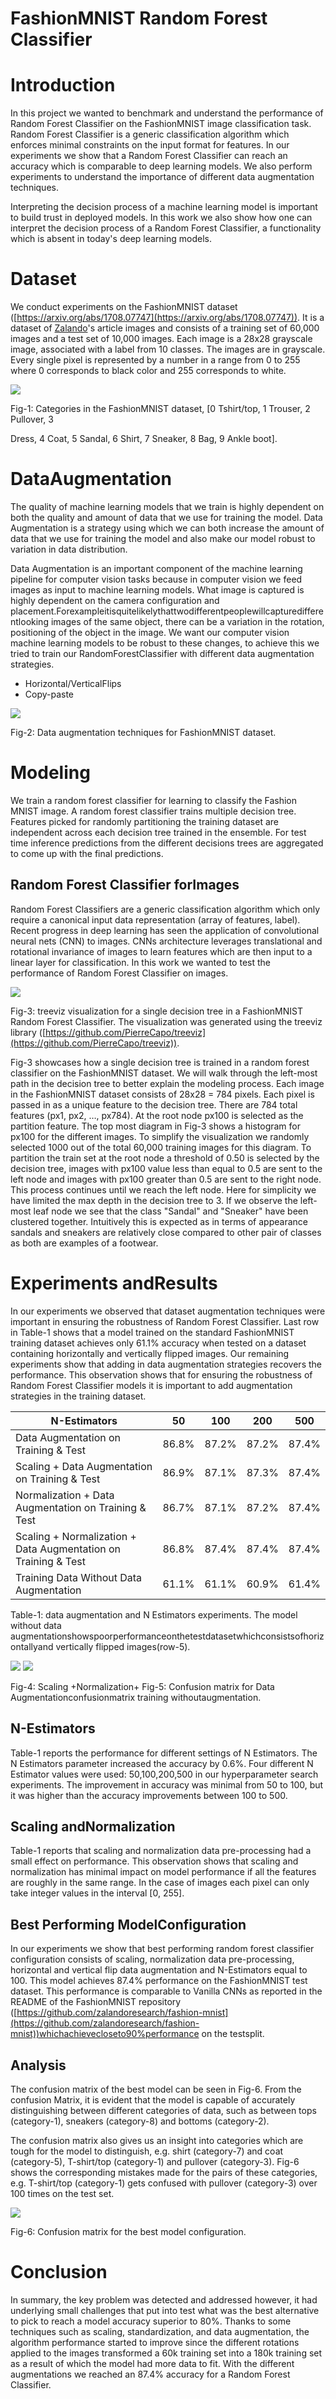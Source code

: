 # FashionMNIST Random Forest Classifier

# Introduction

In this project we wanted to benchmark and understand the performance of Random Forest Classifier on the FashionMNIST image classification task. Random Forest Classifier is a generic classification algorithm which enforces minimal constraints on the input format for features. In our experiments we show that a Random Forest Classifier can reach an accuracy which is comparable to deep learning models. We also perform experiments to understand the importance of different data augmentation techniques.

Interpreting the decision process of a machine learning model is important to build trust in deployed models. In this work we also show how one can interpret the decision process of a Random Forest Classifier, a functionality which is absent in today&#39;s deep learning models.


# Dataset

We conduct experiments on the FashionMNIST dataset ([https://arxiv.org/abs/1708.07747](https://arxiv.org/abs/1708.07747)). It is a dataset of [Zalando](https://jobs.zalando.com/tech/)&#39;s article images and consists of a training set of 60,000 images and a test set of 10,000 images. Each image is a 28x28 grayscale image, associated with a label from 10 classes. The images are in grayscale. Every single pixel is represented by a number in a range from 0 to 255 where 0 corresponds to black color and 255 corresponds to white.

![](RackMultipart20211225-4-18b0nf2_html_46341157fd38c8ce.png)

Fig-1: Categories in the FashionMNIST dataset, [0 Tshirt/top, 1 Trouser, 2 Pullover, 3

Dress, 4 Coat, 5 Sandal, 6 Shirt, 7 Sneaker, 8 Bag, 9 Ankle boot].


# DataAugmentation

The quality of machine learning models that we train is highly dependent on both the quality and amount of data that we use for training the model. Data Augmentation is a strategy using which we can both increase the amount of data that we use for training the model and also make our model robust to variation in data distribution.

Data Augmentation is an important component of the machine learning pipeline for computer vision tasks because in computer vision we feed images as input to machine learning models. What image is captured is highly dependent on the camera configuration and placement.Forexampleitisquitelikelythattwodifferentpeoplewillcapturedifferentlooking images of the same object, there can be a variation in the rotation, positioning of the object in the image. We want our computer vision machine learning models to be robust to these changes, to achieve this we tried to train our RandomForestClassifier with different data augmentation strategies.

- Horizontal/VerticalFlips
- Copy-paste

![](RackMultipart20211225-4-18b0nf2_html_92e34ea4651f27d.png)

Fig-2: Data augmentation techniques for FashionMNIST dataset.


# Modeling

We train a random forest classifier for learning to classify the Fashion MNIST image. A random forest classifier trains multiple decision tree. Features picked for randomly partitioning the training dataset are independent across each decision tree trained in the ensemble. For test time inference predictions from the different decisions trees are aggregated to come up with the final predictions.

  
## Random Forest Classifier forImages

Random Forest Classifiers are a generic classification algorithm which only require a canonical input data representation (array of features, label). Recent progress in deep learning has seen the application of convolutional neural nets (CNN) to images. CNNs architecture leverages translational and rotational invariance of images to learn features which are then input to a linear layer for classification. In this work we wanted to test the performance of Random Forest Classifier on images.

![](RackMultipart20211225-4-18b0nf2_html_3ec62276da7b679f.png)

Fig-3: treeviz visualization for a single decision tree in a FashionMNIST Random Forest Classifier. The visualization was generated using the treeviz library ([https://github.com/PierreCapo/treeviz](https://github.com/PierreCapo/treeviz)).

Fig-3 showcases how a single decision tree is trained in a random forest classifier on the FashionMNIST dataset. We will walk through the left-most path in the decision tree to better explain the modeling process. Each image in the FashionMNIST dataset consists of 28x28 = 784 pixels. Each pixel is passed in as a unique feature to the decision tree. There are 784 total features (px1, px2, …, px784). At the root node px100 is selected as the partition feature. The top most diagram in Fig-3 shows a histogram for px100 for the different images. To simplify the visualization we randomly selected 1000 out of the total 60,000 training images for this diagram. To partition the train set at the root node a threshold of 0.50 is selected by the decision tree, images with px100 value less than equal to 0.5 are sent to the left node and images with px100 greater than 0.5 are sent to the right node. This process continues until we reach the left node. Here for simplicity we have limited the max depth in the decision tree to 3. If we observe the left-most leaf node we see that the class &quot;Sandal&quot; and &quot;Sneaker&quot; have been clustered together. Intuitively this is expected as in terms of appearance sandals and sneakers are relatively close compared to other pair of classes as both are examples of a footwear.


# Experiments andResults

In our experiments we observed that dataset augmentation techniques were important in ensuring the robustness of Random Forest Classifier. Last row in Table-1 shows that a model trained on the standard FashionMNIST training dataset achieves only 61.1% accuracy when tested on a dataset containing horizontally and vertically flipped images. Our remaining experiments show that adding in data augmentation strategies recovers the performance. This observation shows that for ensuring the robustness of Random Forest Classifier models it is important to add augmentation strategies in the training dataset.

| N-Estimators | 50 | 100 | 200 | 500 |
| --- | --- | --- | --- | --- |
| Data Augmentation on Training &amp; Test | 86.8% | 87.2% | 87.2% | 87.4% |
| Scaling + Data Augmentation on Training &amp; Test | 86.9% | 87.1% | 87.3% | 87.4% |
| Normalization + Data Augmentation on Training &amp; Test | 86.7% | 87.1% | 87.2% | 87.4% |
| Scaling + Normalization + Data Augmentation on Training &amp; Test | 86.8% | 87.4% | 87.4% | 87.4% |
| Training Data Without Data Augmentation | 61.1% | 61.1% | 60.9% | 61.4% |

Table-1: data augmentation and N Estimators experiments. The model without data augmentationshowspoorperformanceonthetestdatasetwhichconsistsofhorizontallyand vertically flipped images(row-5).

![](RackMultipart20211225-4-18b0nf2_html_1f92538be2b1941a.jpg) ![](RackMultipart20211225-4-18b0nf2_html_6584f62a93a5ae5b.jpg)

Fig-4: Scaling +Normalization+ Fig-5: Confusion matrix for Data Augmentationconfusionmatrix training withoutaugmentation.

  
## N-Estimators

Table-1 reports the performance for different settings of N Estimators. The N Estimators parameter increased the accuracy by 0.6%. Four different N Estimator values were used: 50,100,200,500 in our hyperparameter search experiments. The improvement in accuracy was minimal from 50 to 100, but it was higher than the accuracy improvements between 100 to 500.

  
## Scaling andNormalization

Table-1 reports that scaling and normalization data pre-processing had a small effect on performance. This observation shows that scaling and normalization has minimal impact on model performance if all the features are roughly in the same range. In the case of images each pixel can only take integer values in the interval [0, 255].

  
## Best Performing ModelConfiguration

In our experiments we show that best performing random forest classifier configuration consists of scaling, normalization data pre-processing, horizontal and vertical flip data augmentation and N-Estimators equal to 100. This model achieves 87.4% performance on the FashionMNIST test dataset. This performance is comparable to Vanilla CNNs as reported in the README of the FashionMNIST repository ([https://github.com/zalandoresearch/fashion-mnist](https://github.com/zalandoresearch/fashion-mnist))whichachievecloseto90%performance on the testsplit.

  
## Analysis

The confusion matrix of the best model can be seen in Fig-6. From the confusion Matrix, it is evident that the model is capable of accurately distinguishing between different categories of data, such as between tops (category-1), sneakers (category-8) and bottoms (category-2).

The confusion matrix also gives us an insight into categories which are tough for the model to distinguish, e.g. shirt (category-7) and coat (category-5), T-shirt/top (category-1) and pullover (category-3). Fig-6 shows the corresponding mistakes made for the pairs of these categories, e.g. T-shirt/top (category-1) gets confused with pullover (category-3) over 100 times on the test set.

![](RackMultipart20211225-4-18b0nf2_html_1f92538be2b1941a.jpg)

Fig-6: Confusion matrix for the best model configuration.


# Conclusion

In summary, the key problem was detected and addressed however, it had underlying small challenges that put into test what was the best alternative to pick to reach a model accuracy superior to 80%. Thanks to some techniques such as scaling, standardization, and data augmentation, the algorithm performance started to improve since the different rotations applied to the images transformed a 60k training set into a 180k training set as a result of which the model had more data to fit. With the different augmentations we reached an 87.4% accuracy for a Random Forest Classifier.

